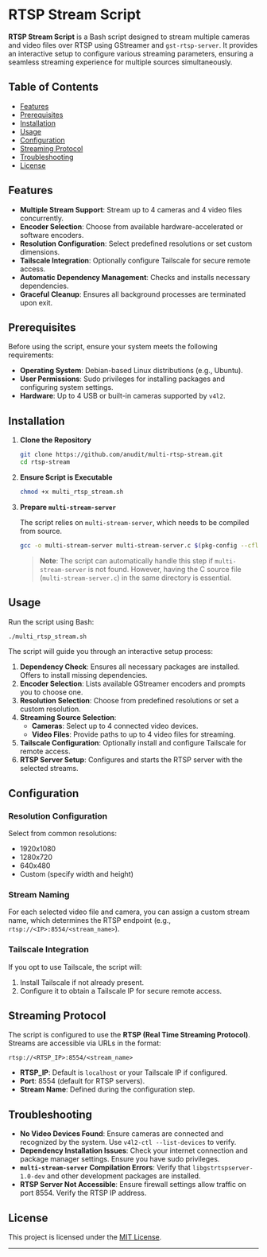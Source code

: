 
# RTSP Stream Script

**RTSP Stream Script** is a Bash script designed to stream multiple cameras and video files over RTSP using GStreamer and `gst-rtsp-server`. It provides an interactive setup to configure various streaming parameters, ensuring a seamless streaming experience for multiple sources simultaneously.

## Table of Contents

- [Features](#features)
- [Prerequisites](#prerequisites)
- [Installation](#installation)
- [Usage](#usage)
- [Configuration](#configuration)
- [Streaming Protocol](#streaming-protocol)
- [Troubleshooting](#troubleshooting)
- [License](#license)

## Features

- **Multiple Stream Support**: Stream up to 4 cameras and 4 video files concurrently.
- **Encoder Selection**: Choose from available hardware-accelerated or software encoders.
- **Resolution Configuration**: Select predefined resolutions or set custom dimensions.
- **Tailscale Integration**: Optionally configure Tailscale for secure remote access.
- **Automatic Dependency Management**: Checks and installs necessary dependencies.
- **Graceful Cleanup**: Ensures all background processes are terminated upon exit.

## Prerequisites

Before using the script, ensure your system meets the following requirements:

- **Operating System**: Debian-based Linux distributions (e.g., Ubuntu).
- **User Permissions**: Sudo privileges for installing packages and configuring system settings.
- **Hardware**: Up to 4 USB or built-in cameras supported by `v4l2`.

## Installation

1. **Clone the Repository**

   ```bash
   git clone https://github.com/anudit/multi-rtsp-stream.git
   cd rtsp-stream
   ```

2. **Ensure Script is Executable**

   ```bash
   chmod +x multi_rtsp_stream.sh
   ```

3. **Prepare `multi-stream-server`**

   The script relies on `multi-stream-server`, which needs to be compiled from source.

   ```bash
   gcc -o multi-stream-server multi-stream-server.c $(pkg-config --cflags --libs gstreamer-rtsp-server-1.0)
   ```

   > **Note**: The script can automatically handle this step if `multi-stream-server` is not found. However, having the C source file (`multi-stream-server.c`) in the same directory is essential.

## Usage

Run the script using Bash:

```bash
./multi_rtsp_stream.sh
```

The script will guide you through an interactive setup process:

1. **Dependency Check**: Ensures all necessary packages are installed. Offers to install missing dependencies.
2. **Encoder Selection**: Lists available GStreamer encoders and prompts you to choose one.
3. **Resolution Selection**: Choose from predefined resolutions or set a custom resolution.
4. **Streaming Source Selection**:
   - **Cameras**: Select up to 4 connected video devices.
   - **Video Files**: Provide paths to up to 4 video files for streaming.
5. **Tailscale Configuration**: Optionally install and configure Tailscale for remote access.
6. **RTSP Server Setup**: Configures and starts the RTSP server with the selected streams.

## Configuration

### Resolution Configuration

Select from common resolutions:

- 1920x1080
- 1280x720
- 640x480
- Custom (specify width and height)

### Stream Naming

For each selected video file and camera, you can assign a custom stream name, which determines the RTSP endpoint (e.g., `rtsp://<IP>:8554/<stream_name>`).

### Tailscale Integration

If you opt to use Tailscale, the script will:

1. Install Tailscale if not already present.
2. Configure it to obtain a Tailscale IP for secure remote access.

## Streaming Protocol

The script is configured to use the **RTSP (Real Time Streaming Protocol)**. Streams are accessible via URLs in the format:

```
rtsp://<RTSP_IP>:8554/<stream_name>
```

- **RTSP_IP**: Default is `localhost` or your Tailscale IP if configured.
- **Port**: 8554 (default for RTSP servers).
- **Stream Name**: Defined during the configuration step.

## Troubleshooting

- **No Video Devices Found**: Ensure cameras are connected and recognized by the system. Use `v4l2-ctl --list-devices` to verify.
- **Dependency Installation Issues**: Check your internet connection and package manager settings. Ensure you have sudo privileges.
- **`multi-stream-server` Compilation Errors**: Verify that `libgstrtspserver-1.0-dev` and other development packages are installed.
- **RTSP Server Not Accessible**: Ensure firewall settings allow traffic on port 8554. Verify the RTSP IP address.

## License

This project is licensed under the [MIT License](LICENSE).

---
